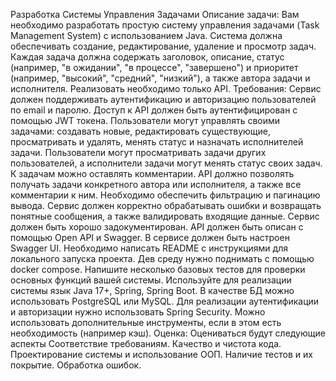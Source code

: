 Разработка Системы Управления Задачами
Описание задачи:
Вам необходимо разработать простую систему управления задачами (Task Management System) с использованием Java. Система должна обеспечивать создание, редактирование, удаление и просмотр задач. Каждая задача должна содержать заголовок, описание, статус (например, "в ожидании", "в процессе", "завершено") и приоритет (например, "высокий", "средний", "низкий"), а также автора задачи и исполнителя. Реализовать необходимо только API.
Требования:
Сервис должен поддерживать аутентификацию и авторизацию пользователей по email и паролю.
Доступ к API должен быть аутентифицирован с помощью JWT токена.
Пользователи могут управлять своими задачами: создавать новые, редактировать существующие, просматривать и удалять, менять статус и назначать исполнителей задачи.
Пользователи могут просматривать задачи других пользователей, а исполнители задачи могут менять статус своих задач.
К задачам можно оставлять комментарии.
API должно позволять получать задачи конкретного автора или исполнителя, а также все комментарии к ним. Необходимо обеспечить фильтрацию и пагинацию вывода.
Сервис должен корректно обрабатывать ошибки и возвращать понятные сообщения, а также валидировать входящие данные.
Сервис должен быть хорошо задокументирован. API должен быть описан с помощью Open API и Swagger.
В сервисе должен быть настроен Swagger UI. Необходимо написать README с инструкциями для локального запуска проекта. Дев среду нужно поднимать с помощью docker compose.
Напишите несколько базовых тестов для проверки основных функций вашей системы.
Используйте для реализации системы язык Java 17+, Spring, Spring Boot. В качестве БД можно использовать PostgreSQL или MySQL. Для реализации аутентификации и авторизации нужно использовать Spring Security. Можно использовать дополнительные инструменты, если в этом есть необходимость (например кэш).
Оценка: Оцениваться будут следующие аспекты
Соответствие требованиям.
Качество и чистота кода.
Проектирование системы и использование ООП.
Наличие тестов и их покрытие.
Обработка ошибок.
